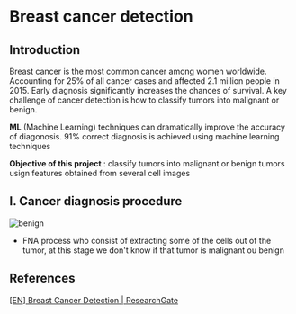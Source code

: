 # Breast cancer detection

## Introduction

Breast cancer is the most common cancer among women worldwide. Accounting for 25% of all cancer cases and affected 2.1 million people in 2015. Early diagnosis significantly increases the chances of survival. A key challenge of cancer detection is how to classify tumors into malignant or benign. 

**ML** (Machine Learning) techniques can dramatically improve the accuracy of diagonosis. 91% correct diagnosis is achieved using machine learning techniques 

**Objective of this project** : classify tumors into malignant or benign tumors usign features obtained from several cell images

## I. Cancer diagnosis procedure 


![benign](https://github.com/I2S9/Breast-cancer/assets/111307883/a8384b13-bbe0-4254-a7b0-334d18b8157d)

* FNA process who consist of extracting some of the cells out of the tumor, at this stage we don't know if that tumor is malignant ou benign 


## References 

[[EN] Breast Cancer Detection | ResearchGate](https://www.researchgate.net/publication/271907638_Breast_Cancer_Detection_with_Reduced_Feature_Set)

